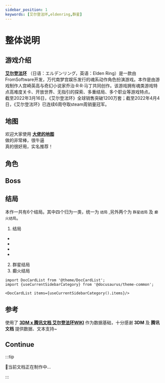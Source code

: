 ```yaml
---
sidebar_position: 1
keywords: [艾尔登法环,eldenring,群星]
---
```


# 整体说明

## 游戏介绍
**[艾尔登法环](https://eldenring.bn-ent.net/sc/)** （日语：エルデンリング，英语：Elden Ring）是一款由FromSoftware开发，万代南梦宫娱乐发行的魂系动作角色扮演游戏。本作是由游戏制作人宫崎英高与奇幻小说家乔治·R·R·马丁共同创作。该游戏拥有魂类游戏特点高难度关卡、开放世界、无指引的探索、多重结局、多个职业等游戏特点。  
截至2022年3月16日，《艾尔登法环》全球销售突破1200万套；截至2022年4月4日，《艾尔登法环》已连续6周夺取steam周销量冠军。


## 地图
欢迎大家使用 **[大佬的地图](https://www.elpwc.com/eldenringmap/)**  
做的非常棒，很牛逼  
真的很好用，实名推荐！  


## 角色




## Boss




## 结局
本作一共有6个结局。其中四个归为一类，统一为 `结局` ,另外两个为 `群星结局` 及 `癫火结局`。  
1. 结局
- 
- 
- 
- 
2. 群星结局
3. 癫火结局

```mdx-code-block
import DocCardList from '@theme/DocCardList';
import {useCurrentSidebarCategory} from '@docusaurus/theme-common';

<DocCardList items={useCurrentSidebarCategory().items}/>
```



## 参考
使用了 **[3DM x 腾讯文档 艾尔登法环WIKI](https://docs.qq.com/sheet/DSG9JUFJKbWdHVUls?tab=2od8ft)** 作为数据基础，十分感谢 **3DM** 及 **腾讯文档** 提供数据、文本支持~

## Continue
:::tip 

🍹当前文档正在制作中...

:::